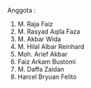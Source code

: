 Anggota : 
1. M. Raja Faiz
2. M. Rasyad Aqila Faza
3. M. Akbar Wida
4. M. Hilal Albar Reinhard
5. Moh. Arief Akbar
6. Faiz Arkam Bustomi
7. M. Daffa Zaidan
8. Harcel Bryuan Felito


